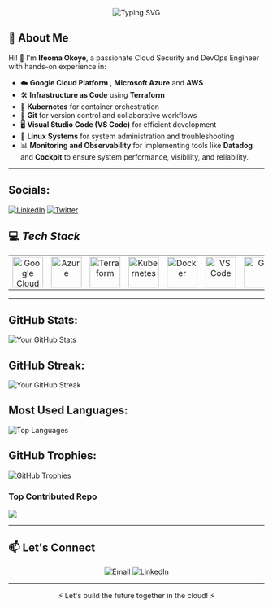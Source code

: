 <!-- Header Section -->
<p align="center">
  <img src="https://readme-typing-svg.demolab.com?font=Fira+Code&size=30&duration=4000&pause=500&center=true&vCenter=true&multiline=true&width=600&height=80&lines=Hello!+I'm+Ifeoma Okoye;Cloud Security+%26+DevOps+Engineer" alt="Typing SVG" />
</p>

<!-- About Me Section -->
## 🚀 **About Me**
Hi! 👋 I'm **Ifeoma Okoye**, a passionate Cloud Security and DevOps Engineer with hands-on experience in:
- ☁️ **Google Cloud Platform** , **Microsoft Azure** and **AWS**
- 🛠️ **Infrastructure as Code** using **Terraform**  
- 🚢 **Kubernetes** for container orchestration  
- 🐙 **Git** for version control and collaborative workflows
- 🖥️ **Visual Studio Code (VS Code)** for efficient development
- 🐧 **Linux Systems** for system administration and troubleshooting
-  📊 **Monitoring and Observability** for implementing tools like **Datadog** and **Cockpit** to ensure system performance, visibility, and reliability.

---



##  Socials:

[![LinkedIn](https://img.shields.io/badge/LinkedIn-%230077B5.svg?style=flat&logo=linkedin&logoColor=white)](https://www.linkedin.com/in/ifeomaqueendalineokoye/)
[![Twitter](https://img.shields.io/badge/Twitter-%231DA1F2.svg?style=flat&logo=twitter&logoColor=white)](https://x.com/IfeomaQueendal1)


## 💻 *Tech Stack*
<table align="center">
 <tr>
   <td align="center"><img src="https://cdn.jsdelivr.net/gh/devicons/devicon/icons/googlecloud/googlecloud-original.svg" width="60" alt="Google Cloud"/></td>
   <td align="center"><img src="https://cdn.jsdelivr.net/gh/devicons/devicon/icons/azure/azure-original.svg" width="60" alt="Azure"/></td>
   <td align="center"><img src="https://cdn.jsdelivr.net/gh/devicons/devicon/icons/terraform/terraform-original.svg" width="60" alt="Terraform"/></td>
   <td align="center"><img src="https://cdn.jsdelivr.net/gh/devicons/devicon/icons/kubernetes/kubernetes-plain.svg" width="60" alt="Kubernetes"/></td>
   <td align="center"><img src="https://cdn.jsdelivr.net/gh/devicons/devicon/icons/docker/docker-original.svg" width="60" alt="Docker"/></td>
   <td align="center"><img src="https://cdn.jsdelivr.net/gh/devicons/devicon/icons/vscode/vscode-original.svg" width="60" alt="VS Code"/></td>
   <td align="center"><img src="https://cdn.jsdelivr.net/gh/devicons/devicon/icons/git/git-original.svg" width="60" alt="Git"/></td>
   <td align="center"><img src="https://cdn.jsdelivr.net/gh/devicons/devicon/icons/linux/linux-original.svg" width="60" alt="Linux"/></td>
   <td align="center"><img src="https://img.shields.io/badge/Datadog-632CA6?style=flat&logo=datadog&logoColor=white" alt="Datadog" /></td>
   <td align="center"><img src="https://img.shields.io/badge/Cockpit-005CA9?style=flat&logoColor=white" alt="Cockpit"/></td>
 </tr>
</table>
 
---


##  GitHub Stats:

![Your GitHub Stats](https://github-readme-stats.vercel.app/api?username=Ifeomacloud&show_icons=true&theme=dark&count_private=true)


##  GitHub Streak:

![Your GitHub Streak](https://github-readme-streak-stats.herokuapp.com/?user=/Ifeomacloud&theme=dark&hide_border=false)



##  Most Used Languages:

![Top Languages](https://github-readme-stats.vercel.app/api/top-langs/?username=Ifeomacloud&layout=compact&theme=dark)


##  GitHub Trophies:

![GitHub Trophies](https://github-profile-trophy.vercel.app/?username=Ifeomacloud&theme=darkhub&margin-w=15&margin-h=15)


###  Top Contributed Repo

![](https://github-contributor-stats.vercel.app/api?username=Ifeomacloud&limit=5&theme=dark&combine_all_yearly_contributions=true)

----


<!-- Contact Section -->
## 📫 **Let's Connect**
<p align="center">
  <a href="mailto:ifeomaokoyequeen@gmail.com"><img src="https://img.shields.io/badge/Email-D14836?logo=gmail&logoColor=white&style=for-the-badge" alt="Email"/></a>
  <a href="https://www.linkedin.com/in/ifeomaqueendalineokoye/"><img src="https://img.shields.io/badge/LinkedIn-0077B5?logo=linkedin&logoColor=white&style=for-the-badge" alt="LinkedIn"/></a>
</p>

---

<p align="center">⚡ Let's build the future together in the cloud! ⚡</p>





<!---
Ifeomacloud/Ifeomacloud is a ✨ special ✨ repository because its `README.md` (this file) appears on your GitHub profile.
You can click the Preview link to take a look at your changes.
--->
